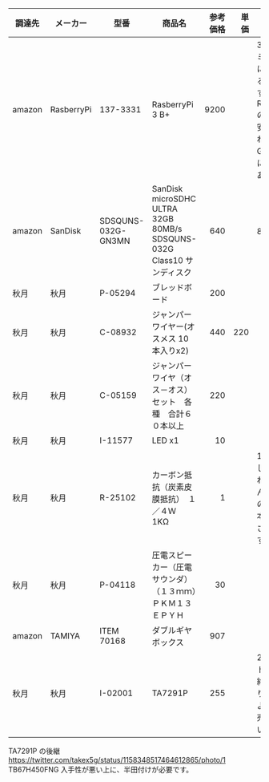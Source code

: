 | 調達先 | メーカー | 型番 | 商品名 | 参考価格 | 単価 | 備考 |
|--|--|--|--|--:|--:|--|
| amazon | RasberryPi | 137-3331 | RasberryPi 3 B+ | 9200 | | 3 B+ はプレミアム価格になっているようです。RasberryPi4の方が逆に安いかもしれません。GPIOの配列に互換性はあります。 |
| amazon | SanDisk | SDSQUNS-032G-GN3MN | SanDisk microSDHC ULTRA 32GB 80MB/s SDSQUNS-032G Class10 サンディスク | 640 | | 8GB以上 |
| 秋月 | 秋月 | P-05294 | ブレッドボード | 200 | | |
| 秋月 | 秋月 | C-08932 | ジャンパーワイヤー(オスメス 10本入りx2) | 440 | 220 | |
| 秋月 | 秋月 | C-05159 | ジャンパーワイヤ（オス－オス）セット　各種　合計６０本以上 | 220 | | |
| 秋月 | 秋月 | I-11577 | LED x1 | 10 | | |
| 秋月 | 秋月 | R-25102 | カーボン抵抗（炭素皮膜抵抗）　１／４Ｗ　1KΩ | 1 | | 100本毎でしか販売されていません。実店舗の場合は、1本づつ販売されています。 |
| 秋月 | 秋月 | P-04118 | 圧電スピーカー（圧電サウンダ）（１３ｍｍ）ＰＫＭ１３ＥＰＹＨ | 30 | | |
| amazon | TAMIYA | ITEM 70168 | ダブルギヤボックス | 907 | | |
| 秋月 | 秋月 | I-02001 | TA7291P | 255 | | 2個で1セット 既に生産終了しており、店舗によっては販売終了している。 |

TA7291P の後継
https://twitter.com/takex5g/status/1158348517464612865/photo/1
TB67H450FNG 入手性が悪い上に、半田付けが必要です。
